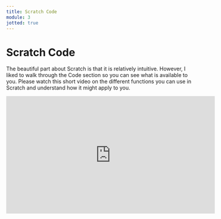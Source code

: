 ```yaml
---
title: Scratch Code
module: 3
jotted: true
---
```


# Scratch Code


The beautiful part about Scratch is that it is relatively intuitive.  However, I liked to walk through the Code section so you can see what is available to you.  Please watch this short video on the different functions you can use in Scratch and understand how it might apply to you.

<iframe width="560" height="315" src="https://www.youtube.com/embed/BtHpo6SUQaE" frameborder="0" allow="accelerometer; autoplay; encrypted-media; gyroscope; picture-in-picture" allowfullscreen></iframe>